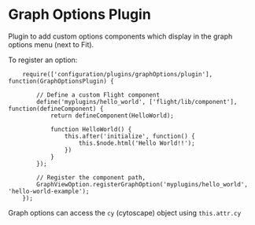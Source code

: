 Graph Options Plugin
=================

Plugin to add custom options components which display in the graph options menu (next to Fit).

To register an option:

        require(['configuration/plugins/graphOptions/plugin'], function(GraphOptionsPlugin) {

            // Define a custom Flight component
            define('myplugins/hello_world', ['flight/lib/component'], function(defineComponent) {
                return defineComponent(HelloWorld);

                function HelloWorld() {
                    this.after('initialize', function() {
                        this.$node.html('Hello World!!');
                    })
                }
            });

            // Register the component path,
            GraphViewOption.registerGraphOption('myplugins/hello_world', 'hello-world-example');
        });

Graph options can access the `cy` (cytoscape) object using `this.attr.cy`
